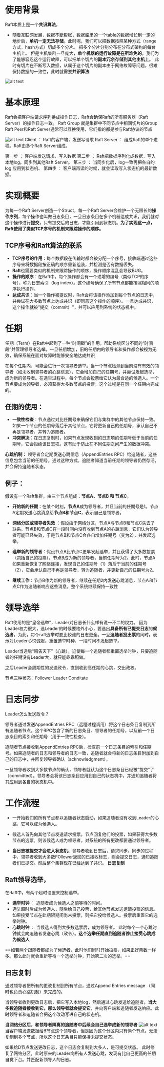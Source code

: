 # 使用背景
Raft本质上是一个**共识算法**。

- 随着互联网发展，数据不断膨胀，数据库里的一个table的数据增长到一定的地步后，**单机一定无法存储**。此时呢，我们可以把数据按照某种方式（range方式，hash方式）切成多个分片。 把多个分片分别分布在分布式架构的每台主机上。 但是主机集群一旦庞大，**单个机器的运行故障是在所难免的**。我们为了能够容忍这个运行故障，可以把单个切片的**副本冗余存储到其他主机**上。 此时有切片在不断写入数据，从属于这个切片的副本由于网络故障等问题，很难保持数据的一致性，此时就需要**共识算法**

![alt text](image.png)

# 基本原理
Raft会把客户端请求序列换成操作日志，Raft会确保Raft的所有服务器（Raft Server）的操作日志一致。
Raft Group 就是集群中不同节点中相同切片的Group
Raft Peer和Raft Server通常可以互换使用，它们指的都是参与Raft协议的节点

![alt text](image-1.png)
Client ： Raft的客户端，发送写请求
Raft Server ： 组成Raft的单个进程。Raft由多个Raft Server组成。

第一步 ： 客户端发送请求，写入数据
第二步 ： Raft把数据序列化成数据，写入本地log。同步到其他Raft Server。
第三步 ： 当同步化后，log一致再把各自的log 应用到状态机、
第四步 ： 客户端再读的时候，就会读取写入状态机的最新数据。

# 实现概要
为每一个Raft Server创造一个Struct，每一个Raft Server会维护一个无限长的**操作序列**，每个操作也叫做日志条目，一旦日志条目在多个机器达成共识，我们就对这个操作进行**提交**，只有提交后的日志，才能引用到状态机。**为了实现这一点，Raft使用了类似TCP序号的机制来跟踪操作的顺序。**

## TCP序号和Raft算法的联系
- **TCP序号的作用**：每个数据段在传输时都会被分配一个序号，接收端通过这些序号来将数据段按正确的顺序重新组装，并检测是否有数据丢失。
- **Raft**也需要类似的机制来跟踪操作的顺序，操作顺序混乱会导致BUG。
- **操作的顺序**：在Raft中，每个操作都会有一个递增的编号（类似TCP的序号），称为日志索引（log index）。这个编号确保了所有节点都能按照相同的顺序执行操作。
- **达成共识**：当一个操作被提议时，Raft会将该操作添加到每个节点的日志中，并尝试在大多数节点上达成共识（即同意这个操作的顺序）。一旦达成共识，这个操作就被"提交（commit）"，并可以应用到系统的状态机中。
  
# 任期
任期（Term）在Raft中起到了一种“时间戳”的作用，帮助系统区分不同的“时间段”并管理领导者选举。一旦任期增加，旧的任期内的领导者和操作都会被视为无效，确保系统在面对故障时能够安全地达成共识

在每个任期内，可能会进行一次领导者选举。当一个节点检测到当前没有有效的领导者（如未收到领导者的心跳信息），它会增加自己的任期号，并尝试发起选举，成为新的领导者。在选举过程中，每个节点会投票给它认为最合适的候选人。一个节点要成为领导者，必须获得大多数节点的投票，这个过程是在同一个任期内完成的。

## 任期的使用：

- **一致性检查**：节点通过对比任期号来确保它们与集群中的其他节点保持一致。如果一个节点的任期号落后于其他节点，它将更新自己的任期号，承认自己不再是领导者，并转为追随者。
- **冲突解决**：在日志复制时，如果节点发现收到的日志项的任期号低于当前的任期号，它会拒绝该日志项。这有助于防止在不同任期之间产生的数据冲突。

**心跳机制：**
领导者会定期发送心跳信息（AppendEntries RPC）给追随者，这些信息包含当前的任期号。通过这种方式，追随者知道当前任期的领导者仍然存活，并会保持追随者状态。

## 例子：

假设有一个Raft集群，由三个节点组成：**节点A、节点B 和 节点C**。

- **开始新的任期**：在某个时刻，**节点A**成为领导者，并且当前的任期号是1。节点A定期发送心跳消息给**节点B和节点C**，表示自己是领导者。

- **网络分区或领导者失效** ：假设由于网络分区，节点A与节点B和节点C失去了联系。节点B和节点C在一段时间内没有收到节点A的心跳消息，它们认为领导者可能已经失效，于是节点B和节点C会各自增加任期号（变为2），并发起选举。

- **选举新的领导者**：假设节点B比节点C更早发起选举，并且获得了大多数投票（包括自己的投票），节点B成为新的领导者，当前任期号为2。此时，节点A如果重新恢复了网络连接，发现自己的任期号（1）落后于当前的任期号（2），它会承认自己不再是领导者，转为追随者，并更新自己的任期号为2。

- **继续工作**：节点B作为新的领导者，继续在任期2内发送心跳消息，节点A和节点C作为追随者响应这些消息，整个系统继续保持一致性

# 领导选举
Raft使用的是“皇帝选举”，Leader对日志长什么样有说一不二的权力。
因为Leader权力很大，选Leader的时候要格外小心，要选出**具备所有已提交日志**的**候选者**。为此，每个raft选举时要比较谁的日志更全。一旦**追随者投出票**的同时，表示对Leader心悦诚服，重置选举时种，一段时间不发起选举。

Leader当选后“昭告天下”（心跳），迫使每一个追随者都重置选举时钟，只要追随者的任期没有Leader大，就只能乖乖照做。

之后Leader会周期性的发送政令，直到收到高任期的心跳，交出政权。

节点三种状态：Follower Leader Conditate
# 日志同步
Leader怎么发送政令？

领导者通过发送AppendEntries RPC（远程过程调用）将这个日志条目复制到所有追随者节点。这个RPC包含了新的日志条目、领导者的任期号，以及前一个日志条目的索引和任期号（用于一致性检查）。

追随者节点接收到AppendEntries RPC后，检查前一个日志条目的索引和任期号。如果追随者的日志和领导者的日志一致，追随者就会将新的日志条目附加到自己的日志中，并回复领导者确认（acknowledgment）。

一旦领导者收到大多数节点的确认，领导者就认为这个日志条目已经被“提交”了（committed）。领导者会将该日志条目应用到自己的状态机中，并通知追随者将其应用到各自的状态机中。

# 工作流程

- 一开始我们的所有节点都以追随者状态启动，如果追随者没有收到Leader的心跳，它可以成为候选人。

- 候选人首先向其他节点发送请求投票。节点回复他们的投票，如果获得大多数节点的选票，则该候选人成为领导者。对系统的所有更改都要通过领导者。
- **当日志被提交才会进入状态机**。领导者收到日志后，请求同步。同步的过程中，领导者收到大多数FOllower返回的已接收标志，则会提交日志，通知追随者们已提交。然后整个集群现在已经达到了共识。 **日志复制**

## Raft领导选举，
在Raft中，有两个超时设置来控制选举。
- **选举时钟** ： 追随者成为候选人之前等待的时间。
- 选举超时后成为候选人，随后给自己投票，给其他节点发送邀请投票的信息。如果接受节点在此期限期间尚未投票，则把它投给候选人。投票后重置它的选举时钟。
- **心跳时钟** ： 当候选人得到大多数选票后，成为领导者。 此时每个一个心跳时钟就会向追随者发送心跳（政令）。**这个选举任期直到追随者停止接受心跳成为候选人**

==如若两个跟随者都成为了候选者，此时他们同时开始拉票，如果正好票数一样多。那么此时就会重新等待一个选举时钟，开始第二次的选举。==

## 日志复制
通过领导者把所有的更改复制到所有节点，通过Append Entries message （同时也负责心跳机制）来完成的。

当领导者收到更改日志后，把它写入本地log，然后通过心跳发送给追随者。**当大多数追随者接收到它，那么领导者就会提交它**，并向客户端和追随者发送响应。此时领导者和追随者会把这个改动写进自己的状态机。

**当网络分区后，和领导者隔离的追随者中后续会自己选举成新的领导者**
![alt text](image-2.png)
当客户端发送数据给B节点这个领导者，但是因为这个分区内只有俩个节点，无法复制到多个节点，所以这个日志条目只能保持未提交状态。

如果给D节点发送更改日志，这个日志会复制到大多人，是可提交状态。
此时修复了网络分区，此时原来的Leader向所有人发送心跳，发现有比自己更高的任期自觉下台。并匹配新领导人的日志。


